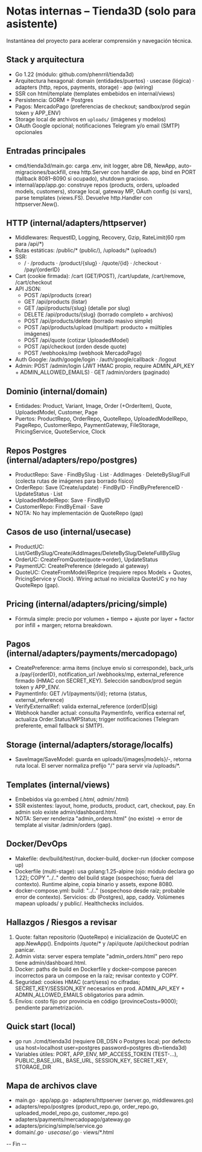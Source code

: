 # Notas internas – Tienda3D (solo para asistente)

Instantánea del proyecto para acelerar comprensión y navegación técnica.

## Stack y arquitectura
- Go 1.22 (módulo: github.com/phenrril/tienda3d)
- Arquitectura hexagonal: domain (entidades/puertos) · usecase (lógica) · adapters (http, repos, payments, storage) · app (wiring)
- SSR con html/template (templates embebidos en internal/views)
- Persistencia: GORM + Postgres
- Pagos: MercadoPago (preferencias de checkout; sandbox/prod según token y APP_ENV)
- Storage local de archivos en `uploads/` (imágenes y modelos)
- OAuth Google opcional; notificaciones Telegram y/o email (SMTP) opcionales

## Entradas principales
- cmd/tienda3d/main.go: carga .env, init logger, abre DB, NewApp, auto-migraciones/backfill, crea http.Server con handler de app, bind en PORT (fallback 8081–8090 si ocupado), shutdown gracioso.
- internal/app/app.go: construye repos (products, orders, uploaded models, customers), storage local, gateway MP, OAuth config (si vars), parse templates (views.FS). Devuelve http.Handler con httpserver.New().

## HTTP (internal/adapters/httpserver)
- Middlewares: RequestID, Logging, Recovery, Gzip, RateLimit(60 rpm para /api/*)
- Rutas estáticas: /public/* (public/), /uploads/* (uploads/)
- SSR: 
  - / · /products · /product/{slug} · /quote/{id} · /checkout · /pay/{orderID}
- Cart (cookie firmada): /cart (GET/POST), /cart/update, /cart/remove, /cart/checkout
- API JSON:
  - POST /api/products (crear)
  - GET /api/products (listar)
  - GET /api/products/{slug} (detalle por slug)
  - DELETE /api/products/{slug} (borrado completo + archivos)
  - POST /api/products/delete (borrado masivo simple)
  - POST /api/products/upload (multipart: producto + múltiples imágenes)
  - POST /api/quote (cotizar UploadedModel)
  - POST /api/checkout (orden desde quote)
  - POST /webhooks/mp (webhook MercadoPago)
- Auth Google: /auth/google/login · /auth/google/callback · /logout
- Admin: POST /admin/login (JWT HMAC propio, require ADMIN_API_KEY + ADMIN_ALLOWED_EMAILS) · GET /admin/orders (paginado)

## Dominio (internal/domain)
- Entidades: Product, Variant, Image, Order (+OrderItem), Quote, UploadedModel, Customer, Page
- Puertos: ProductRepo, OrderRepo, QuoteRepo, UploadedModelRepo, PageRepo, CustomerRepo, PaymentGateway, FileStorage, PricingService, QuoteService, Clock

## Repos Postgres (internal/adapters/repo/postgres)
- ProductRepo: Save · FindBySlug · List · AddImages · DeleteBySlug/Full (colecta rutas de imágenes para borrado físico)
- OrderRepo: Save (Create/update) · FindByID · FindByPreferenceID · UpdateStatus · List
- UploadedModelRepo: Save · FindByID
- CustomerRepo: FindByEmail · Save
- NOTA: No hay implementación de QuoteRepo (gap)

## Casos de uso (internal/usecase)
- ProductUC: List/GetBySlug/Create/AddImages/DeleteBySlug/DeleteFullBySlug
- OrderUC: CreateFromQuote(quote->order), UpdateStatus
- PaymentUC: CreatePreference (delegado al gateway)
- QuoteUC: CreateFromModel/Reprice (requiere repos Models + Quotes, PricingService y Clock). Wiring actual no inicializa QuoteUC y no hay QuoteRepo (gap).

## Pricing (internal/adapters/pricing/simple)
- Fórmula simple: precio por volumen + tiempo + ajuste por layer + factor por infill + margen; retorna breakdown.

## Pagos (internal/adapters/payments/mercadopago)
- CreatePreference: arma items (incluye envío si corresponde), back_urls a /pay/{orderID}, notification_url /webhooks/mp, external_reference firmado (HMAC con SECRET_KEY). Selección sandbox/prod según token y APP_ENV.
- PaymentInfo: GET /v1/payments/{id}; retorna (status, external_reference)
- VerifyExternalRef: valida external_reference (orderID|sig)
- Webhook handler actual: consulta PaymentInfo, verifica external ref, actualiza Order.Status/MPStatus; trigger notificaciones (Telegram preferente, email fallback si SMTP).

## Storage (internal/adapters/storage/localfs)
- SaveImage/SaveModel: guarda en uploads/{images|models}/<nsec>-<filename>, retorna ruta local. El server normaliza prefijo "/" para servir vía /uploads/*.

## Templates (internal/views)
- Embebidos via go:embed (*.html, admin/*.html)
- SSR existentes: layout, home, products, product, cart, checkout, pay. En admin solo existe admin/dashboard.html.
- NOTA: Server renderiza "admin_orders.html" (no existe) -> error de template al visitar /admin/orders (gap).

## Docker/DevOps
- Makefile: dev/build/test/run, docker-build, docker-run (docker compose up)
- Dockerfile (multi-stage): usa golang:1.25-alpine (ojo: módulo declara go 1.22); COPY "../.." dentro del build stage (sospechoso; fuera del contexto). Runtime alpine, copia binario y assets, expone 8080.
- docker-compose.yml: build: "../.." (sospechoso desde raíz; probable error de contexto). Servicios: db (Postgres), app, caddy. Volúmenes mapean uploads/ y public/. Healthchecks incluidos.

## Hallazgos / Riesgos a revisar
1) Quote: faltan repositorio (QuoteRepo) e inicialización de QuoteUC en app.NewApp(). Endpoints /quote/* y /api/quote /api/checkout podrían panicar.
2) Admin vista: server espera template "admin_orders.html" pero repo tiene admin/dashboard.html.
3) Docker: paths de build en Dockerfile y docker-compose parecen incorrectos para un compose en la raíz; revisar contexto y COPY.
4) Seguridad: cookies HMAC (cart/sess) no cifradas; SECRET_KEY/SESSION_KEY necesarios en prod. ADMIN_API_KEY + ADMIN_ALLOWED_EMAILS obligatorios para admin.
5) Envíos: costo fijo por provincia en código (provinceCosts=9000); pendiente parametrización.

## Quick start (local)
- go run ./cmd/tienda3d (requiere DB_DSN o Postgres local; por defecto usa host=localhost user=postgres password=postgres db=tienda3d)
- Variables útiles: PORT, APP_ENV, MP_ACCESS_TOKEN (TEST-...), PUBLIC_BASE_URL, BASE_URL, SESSION_KEY, SECRET_KEY, STORAGE_DIR

## Mapa de archivos clave
- main.go · app/app.go · adapters/httpserver (server.go, middlewares.go)
- adapters/repo/postgres (product_repo.go, order_repo.go, uploaded_model_repo.go, customer_repo.go)
- adapters/payments/mercadopago/gateway.go
- adapters/pricing/simple/service.go
- domain/*.go · usecase/*.go · views/*.html

-- Fin --
